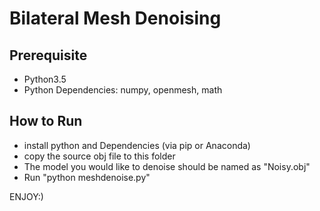 # Bilateral Mesh Denoising 

## Prerequisite
* Python3.5
* Python Dependencies: numpy, openmesh, math

## How to Run
* install python and Dependencies (via pip or Anaconda)
* copy the source obj file to this folder
* The model you would like to denoise should be named as "Noisy.obj"
* Run "python meshdenoise.py"

ENJOY:)